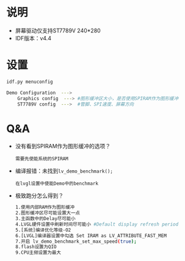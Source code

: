 # 说明
  * 屏幕驱动仅支持ST7789V 240*280  
  * IDF版本：v4.4

# 设置

```bash
idf.py menuconfig

Demo Configuration  --->
    Graphics config  ---> #图形缓冲区大小，是否使用SPIRAM作为图形缓冲
    ST7789V config  --->  #管脚、SPI速度、屏幕方向
```

# Q&A
* 没有看到SPIRAM作为图形缓冲的选项？
  ```
  需要先使能系统的SPIRAM
  ```

* 编译报错：未找到`lv_demo_benchmark();`
  ```
  在lvgl设置中使能Demo中的benchmark
  ```

* 极致跑分怎么得到？
  ```bash
  1.使用内部RAM作为图形缓冲
  2.图形缓冲区尽可能设置大一点
  3.主函数中的Delay尽可能小
  4.LVGL硬件设置中刷新时间尽可能小 #Default display refresh period
  5.[系统]编译优化等级-O2
  6.[LVGL]编译器设置中勾选 Set IRAM as LV_ATTRIBUTE_FAST_MEM
  7.开启 lv_demo_benchmark_set_max_speed(true);
  8.flash设置为QIO
  9.CPU主频设置为最大
  ```
